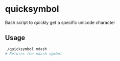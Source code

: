 # quicksymbol
Bash script to quickly get a specific unicode character

## Usage

```bash
./quicksymbol mdash
# Returns the mdash symbol
```

